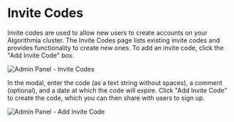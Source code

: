 # Invite Codes

Invite codes are used to allow new users to create accounts on your Algorithmia cluster. The Invite Codes page lists existing invite codes and provides functionality to create new ones. To add an invite code, click the "Add Invite Code" box.

![Admin Panel - Invite Codes]({{site.url}}/developers/images/post_images/algo-images-admin/algo-1609367511524.png)

In the modal, enter the code (as a text string without spaces), a comment (optional), and a date at which the code will expire. Click "Add Invite Code" to create the code, which you can then share with users to sign up.

![Admin Panel - Add Invite Code]({{site.url}}/developers/images/post_images/algo-images-admin/algo-1609367572019.png)